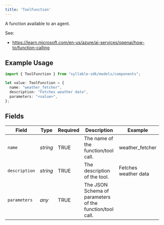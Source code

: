 ```yaml
---
title: 'ToolFunction'
---
```


A function available to an agent.

See:
- https://learn.microsoft.com/en-us/azure/ai-services/openai/how-to/function-calling

## Example Usage

```typescript
import { ToolFunction } from "syllable-sdk/models/components";

let value: ToolFunction = {
  name: "weather_fetcher",
  description: "Fetches weather data",
  parameters: "<value>",
};
```

## Fields

| Field                                                    | Type                                                     | Required                                                 | Description                                              | Example                                                  |
| -------------------------------------------------------- | -------------------------------------------------------- | -------------------------------------------------------- | -------------------------------------------------------- | -------------------------------------------------------- |
| `name`                                                   | *string*                                                 | TRUE                                       | The name of the function/tool call.                      | weather_fetcher                                          |
| `description`                                            | *string*                                                 | TRUE                                       | The description of the tool.                             | Fetches weather data                                     |
| `parameters`                                             | *any*                                                    | TRUE                                       | The JSON Schema of parameters of the function/tool call. |                                                          |